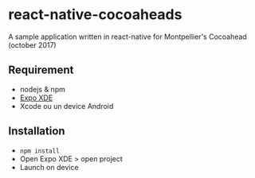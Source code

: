 # react-native-cocoaheads
A sample application written in react-native for Montpellier's Cocoahead (october 2017)

## Requirement
* nodejs & npm
* [Expo XDE]('https://expo.io')
* Xcode ou un device Android

## Installation
* `npm install`
* Open Expo XDE > open project
* Launch on device
